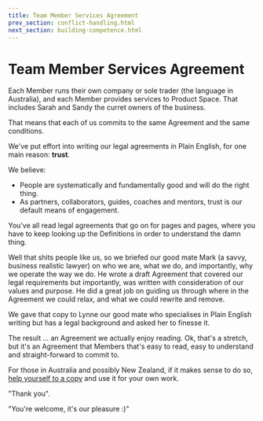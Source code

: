 ```yaml
---
title: Team Member Services Agreement
prev_section: conflict-handling.html
next_section: building-competence.html
---
```



Team Member Services Agreement
===================

Each Member runs their own company or sole trader (the language in Australia), and each Member provides services to Product Space. That includes Sarah and Sandy the curret owners of the business.

That means that each of us commits to the same  Agreement and the same conditions.

We've put effort into writing our legal agreements in Plain English, for one main reason: **trust**. 

We believe:

- People are systematically and fundamentally good and will do the right thing.
-  As partners, collaborators, guides, coaches and mentors, trust is our default means of engagement. 

 You've all read legal agreements that go on for pages and pages, where you have to keep looking up the Definitions in order to understand the damn thing. 
 
 Well that shits people like us, so we briefed our good mate Mark (a savvy, business realistic lawyer) on who we are, what we do, and importantly, why we operate the way we do. He wrote a draft Agreement that covered our legal requirements but importantly, was written with consideration of our values and purpose. He did a great job on guiding us through where in the Agreement we could relax, and what we could rewrite and remove. 
 
 We gave that copy to Lynne our good mate who specialises in Plain English writing but has a legal background and asked her to finesse it.
 
 The result ... an Agreement we actually enjoy reading. Ok, that's a stretch, but it's an  Agreement that Members that's easy to read, easy to understand and straight-forward to commit to.

 For those in Australia and possibly New Zealand, if it makes sense to do so, [help yourself to a copy](contracts.html) and use it for your own work.
 
 "Thank you". 
 
 "You're welcome, it's our pleasure :)"
